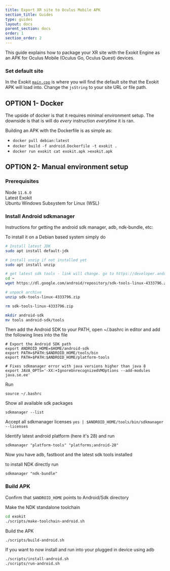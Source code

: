 ```yaml
---
title: Export XR site to Oculus Mobile APK
section_title: Guides
type: guides
layout: docs
parent_section: docs
order: 1
section_order: 2
---
```


This guide explains how to package your XR site with the Exokit Engine as an APK for Oculus Mobile (Oculus Go, Oculus Quest) devices.

### Set default site
In the Exokit [`main.cpp`](https://github.com/exokitxr/exokit/blob/f10dadf0013de0a35a5e72046140a0345987ab80/main.cpp#L416) is where you will find the default site that the Exokit APK will load into. Change the `jsString` to your site URL or file path.

## OPTION 1- Docker
The upside of docker is that it requires minimal environment setup. The downside is that is will do _every_ instruction _everytime_ it is ran.

Building an APK with the Dockerfile is as simple as:

- `docker pull debian:latest`
- `docker build -f android.Dockerfile -t exokit .`
- `docker run exokit cat exokit.apk >exokit.apk`


## OPTION 2- Manual environment setup

### Prerequisites
Node `11.6.0`  
Latest Exokit  
Ubuntu Windows Subsystem for Linux (WSL)


### Install Android sdkmanager

Instructions for getting the android sdk manager, adb, ndk-bundle, etc:


To install it on a Debian based system simply do
```sh
# Install latest JDK
sudo apt install default-jdk

# install unzip if not installed yet
sudo apt install unzip

# get latest sdk tools - link will change. go to https://developer.android.com/studio/#downloads to get the latest one
cd ~
wget https://dl.google.com/android/repository/sdk-tools-linux-4333796.zip

# unpack archive
unzip sdk-tools-linux-4333796.zip

rm sdk-tools-linux-4333796.zip

mkdir android-sdk
mv tools android-sdk/tools
```

Then add the Android SDK to your PATH, open ~/.bashrc in editor and add the following lines into the file
```
# Export the Android SDK path
export ANDROID_HOME=$HOME/android-sdk
export PATH=$PATH:$ANDROID_HOME/tools/bin
export PATH=$PATH:$ANDROID_HOME/platform-tools

# Fixes sdkmanager error with java versions higher than java 8
export JAVA_OPTS='-XX:+IgnoreUnrecognizedVMOptions --add-modules java.se.ee'
```
Run

`source ~/.bashrc`

Show all available sdk packages

`sdkmanager --list`

Accept all sdkmanager licenses
`yes | $ANDROID_HOME/tools/bin/sdkmanager --licenses`

Identify latest android platform (here it's 28) and run

`sdkmanager "platform-tools" "platforms;android-28"`

Now you have adb, fastboot and the latest sdk tools installed

to install NDK directly run

`sdkmanager "ndk-bundle"`

### Build APK

Confirm that `$ANDROID_HOME` points to Android/Sdk directory

Make the NDK standalone toolchain
```sh
cd exokit
./scripts/make-toolchain-android.sh
```

Build the APK
```sh
./scripts/build-android.sh
```

If you want to now install and run into your plugged in device using adb
```sh
./scripts/install-android.sh
./scripts/run-android.sh
```
